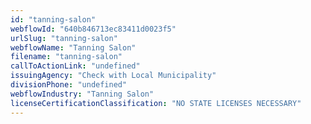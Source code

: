 ```yaml
---
id: "tanning-salon"
webflowId: "640b846713ec83411d0023f5"
urlSlug: "tanning-salon"
webflowName: "Tanning Salon"
filename: "tanning-salon"
callToActionLink: "undefined"
issuingAgency: "Check with Local Municipality"
divisionPhone: "undefined"
webflowIndustry: "Tanning Salon"
licenseCertificationClassification: "NO STATE LICENSES NECESSARY"
---
```

